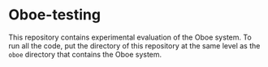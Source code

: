 # Oboe-testing

This repository contains experimental evaluation of the Oboe system. To run all the code, put the directory of this repository at the same level as the `oboe` directory that contains the Oboe system.


